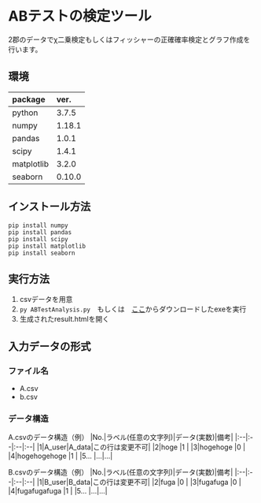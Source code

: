 # ABテストの検定ツール
2郡のデータでχ二乗検定もしくはフィッシャーの正確確率検定とグラフ作成を行います。

## 環境
|package|ver.|
|:--|:--|
|python |3.7.5 |
|numpy |1.18.1 |
|pandas |1.0.1 |
|scipy |1.4.1 |
|matplotlib |3.2.0 |
|seaborn |0.10.0 |

## インストール方法
```
pip install numpy
pip install pandas
pip install scipy
pip install matplotlib
pip install seaborn
```

## 実行方法
1. csvデータを用意
2. `py ABTestAnalysis.py`　もしくは　[ここ](https://github.com/Kahiro-M/ABTestAnalysis/releases/tag/Ver.1.0.0)からダウンロードしたexeを実行
3. 生成されたresult.htmlを開く

## 入力データの形式
### ファイル名
- A.csv
- b.csv

### データ構造
A.csvのデータ構造（例）
|No.|ラベル(任意の文字列)|データ(実数)|備考|
|:--|:--|:--|:--|
|1|A_user|A_data|この行は変更不可|
|2|hoge |1 |
|3|hogehoge |0 |
|4|hogehogehoge |1 |
|5... |...|...|

B.csvのデータ構造（例）
|No.|ラベル(任意の文字列)|データ(実数)|備考|
|:--|:--|:--|:--|
|1|B_user|B_data|この行は変更不可|
|2|fuga |0 |
|3|fugafuga |0 |
|4|fugafugafuga |1 |
|5... |...|...|